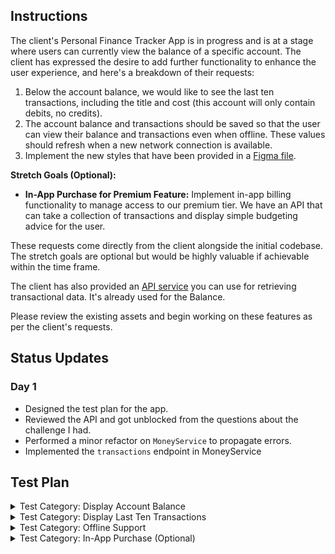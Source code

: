 ## Instructions

The client's Personal Finance Tracker App is in progress and is at a stage where users can currently view the balance of a specific account. The client has expressed the desire to add further functionality to enhance the user experience, and here's a breakdown of their requests:

1. Below the account balance, we would like to see the last ten transactions, including the title and cost (this account will only contain debits, no credits).
2. The account balance and transactions should be saved so that the user can view their balance and transactions even when offline. These values should refresh when a new network connection is available.
3. Implement the new styles that have been provided in a [Figma file](https://www.figma.com/file/gc7NONoPrghg2sVwItLu6f/Formula-Money?type=design&node-id=1%3A2&mode=design&t=jayHJnsOxRog2r49-1).

**Stretch Goals (Optional):**
- **In-App Purchase for Premium Feature:** Implement in-app billing functionality to manage access to our premium tier. We have an API that can take a collection of transactions and display simple budgeting advice for the user.

These requests come directly from the client alongside the initial codebase. The stretch goals are optional but would be highly valuable if achievable within the time frame.

The client has also provided an [API service](https://8kq890lk50.execute-api.us-east-1.amazonaws.com/prd/api) you can use for retrieving transactional data. It's already used for the Balance.

Please review the existing assets and begin working on these features as per the client's requests.

## Status Updates

### Day 1
- Designed the test plan for the app.
- Reviewed the API and got unblocked from the questions about the challenge I had.
- Performed a minor refactor on `MoneyService` to propagate errors.
- Implemented the `transactions` endpoint in MoneyService

## Test Plan

<details>
<summary>Test Category: Display Account Balance</summary>

- **Fetch Account Balance Successfully**
    - Test that the API call fetches the account balance correctly.
    - Verify that the balance is displayed in the UI.
- **Fetch Account Balance Failure**
    - Simulate an API failure scenario.
    - Test if the app gracefully handles API failures (e.g., by displaying an error message).
- **Offline Account Balance**
    - Test if the app correctly retrieves and displays the last saved account balance when offline.

</details>

<details>
<summary>Test Category: Display Last Ten Transactions</summary>

- **Fetch Last Ten Transactions Successfully**
    - Test that the API call fetches the last 10 transactions correctly.
    - Verify that the transactions are displayed in the UI.
- **Fetch Transactions Failure**
    - Simulate an API failure scenario.
    - Test if the app handles this gracefully (e.g., by displaying an error message).
- **Offline Transactions**
    - Test if the app correctly retrieves and displays the last saved transactions when offline.
- **Empty Transactions List**
    - Test how the app handles an empty transactions list.

</details>

<details>
<summary>Test Category: Offline Support</summary>

- **Save Account Balance Offline**
    - Test if the account balance is saved correctly for offline access.
- **Save Transactions Offline**
    - Test if the last 10 transactions are saved correctly for offline access.
- **Network Reconnection**
    - Test if the app refreshes the data when network connection is restored.
- **Stale Data Indicator**
    - Test if the app correctly displays an indicator for stale data when offline.

</details>

<details>
<summary>Test Category: In-App Purchase (Optional)</summary>

- **In-App Purchase Success**
    - Test successful in-app purchase flow.
- **In-App Purchase Failure**
    - Test failure scenarios for in-app purchase.
- **Premium Features Accessibility**
    - Test if premium features are accessible only after a successful in-app purchase.

</details>